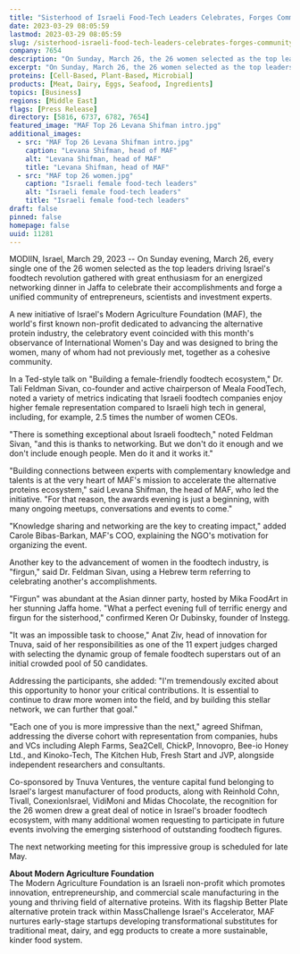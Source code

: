 ```yaml
---
title: "Sisterhood of Israeli Food-Tech Leaders Celebrates, Forges Community"
date: 2023-03-29 08:05:59
lastmod: 2023-03-29 08:05:59
slug: /sisterhood-israeli-food-tech-leaders-celebrates-forges-community
company: 7654
description: "On Sunday, March 26, the 26 women selected as the top leaders driving Israel’s food-tech revolution gathered to celebrate their accomplishments and forge a unified community of entrepreneurs, scientists, and investment experts."
excerpt: "On Sunday, March 26, the 26 women selected as the top leaders driving Israel’s food-tech revolution gathered to celebrate their accomplishments and forge a unified community of entrepreneurs, scientists, and investment experts."
proteins: [Cell-Based, Plant-Based, Microbial]
products: [Meat, Dairy, Eggs, Seafood, Ingredients]
topics: [Business]
regions: [Middle East]
flags: [Press Release]
directory: [5816, 6737, 6782, 7654]
featured_image: "MAF Top 26 Levana Shifman intro.jpg"
additional_images:
  - src: "MAF Top 26 Levana Shifman intro.jpg"
    caption: "Levana Shifman, head of MAF"
    alt: "Levana Shifman, head of MAF"
    title: "Levana Shifman, head of MAF"
  - src: "MAF top 26 women.jpg"
    caption: "Israeli female food-tech leaders"
    alt: "Israeli female food-tech leaders"
    title: "Israeli female food-tech leaders"
draft: false
pinned: false
homepage: false
uuid: 11281
---
```

MODIIN, Israel, March 29, 2023 -- On Sunday evening, March 26, every
single one of the 26 women selected as the top leaders driving Israel's
foodtech revolution gathered with great enthusiasm for an energized
networking dinner in Jaffa to celebrate their accomplishments and forge
a unified community of entrepreneurs, scientists and investment experts.

A new initiative of Israel's Modern Agriculture Foundation (MAF), the
world's first known non-profit dedicated to advancing the alternative
protein industry, the celebratory event coincided with this month's
observance of International Women's Day and was designed to bring the
women, many of whom had not previously met, together as a cohesive
community.

In a Ted-style talk on "Building a female-friendly foodtech ecosystem,"
Dr. Tali Feldman Sivan, co-founder and active chairperson of Meala
FoodTech, noted a variety of metrics indicating that Israeli foodtech
companies enjoy higher female representation compared to Israeli high
tech in general, including, for example, 2.5 times the number of women
CEOs.

"There is something exceptional about Israeli foodtech," noted Feldman
Sivan, "and this is thanks to networking. But we don't do it enough and
we don't include enough people. Men do it and it works it."

"Building connections between experts with complementary knowledge and
talents is at the very heart of MAF's mission to accelerate the
alternative proteins ecosystem," said Levana Shifman, the head of MAF,
who led the initiative. "For that reason, the awards evening is just a
beginning, with many ongoing meetups, conversations and events to come."

"Knowledge sharing and networking are the key to creating impact," added
Carole Bibas-Barkan, MAF's COO, explaining the NGO's motivation for
organizing the event.

Another key to the advancement of women in the foodtech industry, is
"firgun," said Dr. Feldman Sivan, using a Hebrew term referring to
celebrating another's accomplishments.

"Firgun" was abundant at the Asian dinner party, hosted by Mika FoodArt
in her stunning Jaffa home. "What a perfect evening full of terrific
energy and firgun for the sisterhood," confirmed Keren Or Dubinsky,
founder of Instegg.

"It was an impossible task to choose," Anat Ziv, head of innovation for
Tnuva, said of her responsibilities as one of the 11 expert judges
charged with selecting the dynamic group of female foodtech superstars
out of an initial crowded pool of 50 candidates.

Addressing the participants, she added: "I'm tremendously excited about
this opportunity to honor your critical contributions. It is essential
to continue to draw more women into the field, and by building this
stellar network, we can further that goal."

"Each one of you is more impressive than the next," agreed Shifman,
addressing the diverse cohort with representation from companies, hubs
and VCs including Aleph Farms, Sea2Cell, ChickP, Innovopro, Bee-io Honey
Ltd., and Kinoko-Tech, The Kitchen Hub, Fresh Start and JVP, alongside
independent researchers and consultants.

Co-sponsored by Tnuva Ventures, the venture capital fund belonging to
Israel's largest manufacturer of food products, along with Reinhold
Cohn, Tivall, ConexionIsrael, VidiMoni and Midas Chocolate, the
recognition for the 26 women drew a great deal of notice in Israel's
broader foodtech ecosystem, with many additional women requesting to
participate in future events involving the emerging sisterhood of
outstanding foodtech figures.

The next networking meeting for this impressive group is scheduled for
late May.

**About Modern Agriculture Foundation**\
The Modern Agriculture Foundation is an Israeli non-profit which
promotes innovation, entrepreneurship, and commercial scale
manufacturing in the young and thriving field of alternative proteins.
With its flagship Better Plate alternative protein track within
MassChallenge Israel's Accelerator, MAF nurtures early-stage startups
developing transformational substitutes for traditional meat, dairy, and
egg products to create a more sustainable, kinder food system.
